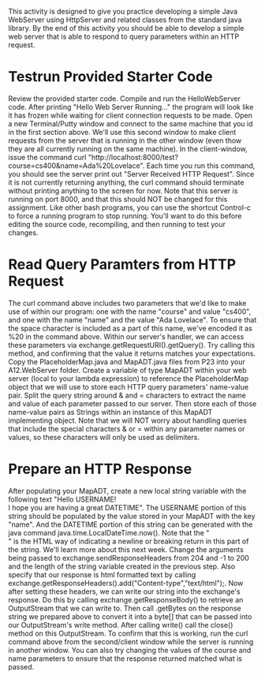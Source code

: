 This activity is designed to give you practice developing a simple Java WebServer using HttpServer and related classes from the standard java library. By the end of this activity you should be able to develop a simple web server that is able to respond to query parameters within an HTTP request.

# Testrun Provided Starter Code
Review the provided starter code.
Compile and run the HelloWebServer code. After printing "Hello Web Server Running…" the program will look like it has frozen while waiting for client connection requests to be made.
Open a new Terminal/Putty window and connect to the same machine that you id in the first section above. We'll use this second window to make client requests from the server that is running in the other window (even thow they are all currently running on the same machine).
In the client-window, issue the command curl "http://localhost:8000/test?course=cs400&name=Ada%20Lovelace". Each time you run this command, you should see the server print out "Server Received HTTP Request". Since it is not currently returning anything, the curl command should terminate without printing anything to the screen for now. Note that this server is running on port 8000, and that this should NOT be changed for this assignment.
Like other bash programs, you can use the shortcut Control-c to force a running program to stop running. You'll want to do this before editing the source code, recompiling, and then running to test your changes.
# Read Query Paramters from HTTP Request
The curl command above includes two parameters that we'd like to make use of within our program: one with the name "course" and value "cs400", and one with the name "name" and the value "Ada Lovelace". To ensure that the space character is included as a part of this name, we've encoded it as %20 in the command above. Within our server's handler, we can access these parameters via exchange.getRequestURI().getQuery(). Try calling this method, and confirming that the value it returns matches your expectations.
Copy the PlaceholderMap.java and MapADT.java files from P23 into your A12.WebServer folder. Create a variable of type MapADT within your web server (local to your lambda expression) to reference the PlaceholderMap object that we will use to store each HTTP query parameters' name-value pair. Split the query string around & and = characters to extract the name and value of each parameter passed to our server. Then store each of those name-value pairs as Strings within an instance of this MapADT implementing object. Note that we will NOT worry about handling queries that include the special characters & or = within any parameter names or values, so these characters will only be used as delimiters.
# Prepare an HTTP Response
After populating your MapADT, create a new local string variable with the following text "Hello USERNAME! <br/>I hope you are having a great DATETIME". The USERNAME portion of this string should be populated by the value stored in your MapADT with the key "name". And the DATETIME portion of this string can be generated with the java command java.time.LocalDateTime.now(). Note that the "<br/>" is the HTML way of indicating a newline or breaking return in this part of the string. We'll learn more about this next week.
Change the arguments being passed to exchange.sendResponseHeaders from 204 and -1 to 200 and the length of the string variable created in the previous step. Also specify that our response is html formatted text by calling exchange.getResponseHeaders().add("Content-type","text/html");.
Now after setting these headers, we can write our string into the exchange's response. Do this by calling exchange.getResponseBody() to retrieve an OutputStream that we can write to. Then call .getBytes on the response string we prepared above to convert it into a byte[] that can be passed into our OutputStream's write method. After calling write() call the close() method on this OutputStream.
To confirm that this is working, run the curl command above from the second/client window while the server is running in another window. You can also try changing the values of the course and name parameters to ensure that the response returned matched what is passed.

